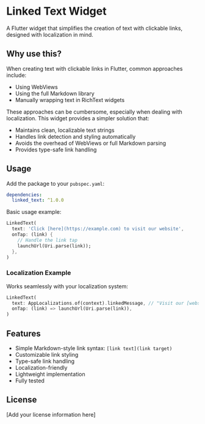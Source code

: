 # Linked Text Widget

A Flutter widget that simplifies the creation of text with clickable links, designed with localization in mind.

## Why use this?

When creating text with clickable links in Flutter, common approaches include:
- Using WebViews
- Using the full Markdown library
- Manually wrapping text in RichText widgets

These approaches can be cumbersome, especially when dealing with localization. This widget provides a simpler solution that:
- Maintains clean, localizable text strings
- Handles link detection and styling automatically
- Avoids the overhead of WebViews or full Markdown parsing
- Provides type-safe link handling

## Usage

Add the package to your `pubspec.yaml`:

```yaml
dependencies:
  linked_text: ^1.0.0
```

Basic usage example:

```dart
LinkedText(
  text: 'Click [here](https://example.com) to visit our website',
  onTap: (link) {
    // Handle the link tap
    launchUrl(Uri.parse(link));
  },
)
```

### Localization Example

Works seamlessly with your localization system:

```dart
LinkedText(
  text: AppLocalizations.of(context).linkedMessage, // "Visit our [website](https://example.com)"
  onTap: (link) => launchUrl(Uri.parse(link)),
)
```

## Features

- Simple Markdown-style link syntax: `[link text](link target)`
- Customizable link styling
- Type-safe link handling
- Localization-friendly
- Lightweight implementation
- Fully tested

## License

[Add your license information here]
